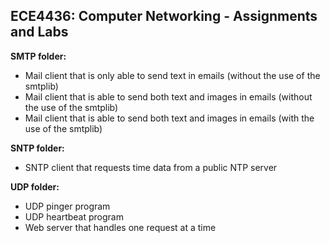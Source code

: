 ## ECE4436: Computer Networking - Assignments and Labs 

**SMTP folder:**
- Mail client that is only able to send text in emails (without the use of the smtplib)
- Mail client that is able to send both text and images in emails (without the use of the smtplib)
- Mail client that is able to send both text and images in emails (with the use of the smtplib)

**SNTP folder:**
- SNTP client that requests time data from a public NTP server

**UDP folder:**
- UDP pinger program
- UDP heartbeat program
- Web server that handles one request at a time
